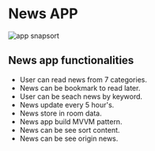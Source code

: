# News APP

![app snapsort](./snapsort/app_snapsort.png)

## News app functionalities 
* User can read news from 7 categories.
* News can be bookmark to read later.
* User can be seach news by keyword.
* News update every 5 hour's.
* News store in room data.
* News app build MVVM pattern.
* News can be see sort content. 
* News can be see origin news.